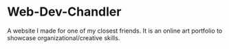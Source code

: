 # Web-Dev-Chandler
A website I made for one of my closest friends.  It is an online art portfolio to showcase organizational/creative skills.
